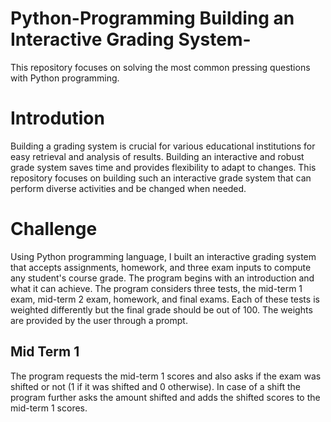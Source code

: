 # Python-Programming Building an Interactive Grading System-
This repository focuses on solving the most common pressing questions with Python programming. 

# Introdution 
Building a grading system is crucial for various educational institutions for easy retrieval and analysis of results. Building an interactive and robust grade system saves time and provides flexibility to adapt to changes. This repository focuses on building such an interactive grade system that can perform diverse activities and be changed when needed. 

# Challenge 
Using Python programming language, I built an interactive grading system that accepts assignments, homework, and three exam inputs to compute any student's course grade. The program begins with an introduction and what it can achieve. The program considers three tests, the mid-term 1 exam, mid-term 2 exam, homework, and final exams. Each of these tests is weighted differently but the final grade should be out of 100. The weights are provided by the user through a prompt. 

## Mid Term 1
The program requests the mid-term 1 scores and also asks if the exam was shifted or not (1 if it was shifted and 0 otherwise). In case of a shift the program further asks the amount shifted and adds the shifted scores to the mid-term 1 scores. 









